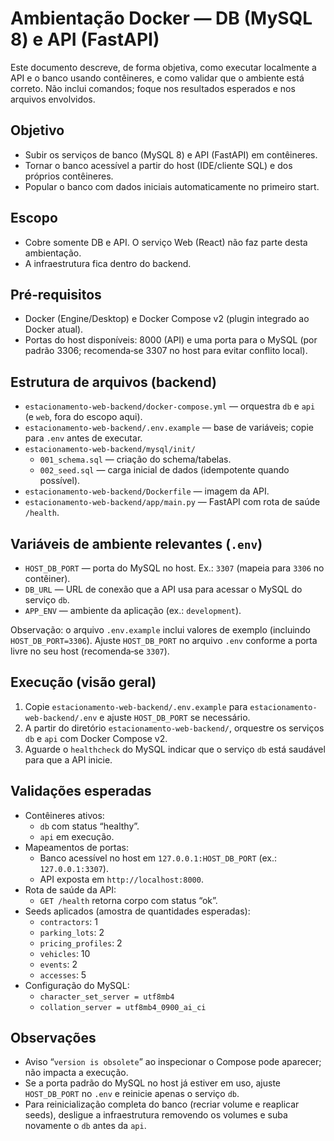# Ambientação Docker — DB (MySQL 8) e API (FastAPI)

Este documento descreve, de forma objetiva, como executar localmente a API e o banco usando contêineres, e como validar que o ambiente está correto. Não inclui comandos; foque nos resultados esperados e nos arquivos envolvidos.

## Objetivo
- Subir os serviços de banco (MySQL 8) e API (FastAPI) em contêineres.
- Tornar o banco acessível a partir do host (IDE/cliente SQL) e dos próprios contêineres.
- Popular o banco com dados iniciais automaticamente no primeiro start.

## Escopo
- Cobre somente DB e API. O serviço Web (React) não faz parte desta ambientação.
- A infraestrutura fica dentro do backend.

## Pré‑requisitos
- Docker (Engine/Desktop) e Docker Compose v2 (plugin integrado ao Docker atual).
- Portas do host disponíveis: 8000 (API) e uma porta para o MySQL (por padrão 3306; recomenda‑se 3307 no host para evitar conflito local).

## Estrutura de arquivos (backend)
- `estacionamento-web-backend/docker-compose.yml` — orquestra `db` e `api` (e `web`, fora do escopo aqui).
- `estacionamento-web-backend/.env.example` — base de variáveis; copie para `.env` antes de executar.
- `estacionamento-web-backend/mysql/init/`
  - `001_schema.sql` — criação do schema/tabelas.
  - `002_seed.sql` — carga inicial de dados (idempotente quando possível).
- `estacionamento-web-backend/Dockerfile` — imagem da API.
- `estacionamento-web-backend/app/main.py` — FastAPI com rota de saúde `/health`.

## Variáveis de ambiente relevantes (`.env`)
- `HOST_DB_PORT` — porta do MySQL no host. Ex.: `3307` (mapeia para `3306` no contêiner).
- `DB_URL` — URL de conexão que a API usa para acessar o MySQL do serviço `db`.
- `APP_ENV` — ambiente da aplicação (ex.: `development`).

Observação: o arquivo `.env.example` inclui valores de exemplo (incluindo `HOST_DB_PORT=3306`). Ajuste `HOST_DB_PORT` no arquivo `.env` conforme a porta livre no seu host (recomenda‑se `3307`).

## Execução (visão geral)
1. Copie `estacionamento-web-backend/.env.example` para `estacionamento-web-backend/.env` e ajuste `HOST_DB_PORT` se necessário.
2. A partir do diretório `estacionamento-web-backend/`, orquestre os serviços `db` e `api` com Docker Compose v2.
3. Aguarde o `healthcheck` do MySQL indicar que o serviço `db` está saudável para que a API inicie.

## Validações esperadas
- Contêineres ativos:
  - `db` com status “healthy”.
  - `api` em execução.
- Mapeamentos de portas:
  - Banco acessível no host em `127.0.0.1:HOST_DB_PORT` (ex.: `127.0.0.1:3307`).
  - API exposta em `http://localhost:8000`.
- Rota de saúde da API:
  - `GET /health` retorna corpo com status “ok”.
- Seeds aplicados (amostra de quantidades esperadas):
  - `contractors`: 1
  - `parking_lots`: 2
  - `pricing_profiles`: 2
  - `vehicles`: 10
  - `events`: 2
  - `accesses`: 5
- Configuração do MySQL:
  - `character_set_server = utf8mb4`
  - `collation_server = utf8mb4_0900_ai_ci`

## Observações
- Aviso “`version is obsolete`” ao inspecionar o Compose pode aparecer; não impacta a execução.
- Se a porta padrão do MySQL no host já estiver em uso, ajuste `HOST_DB_PORT` no `.env` e reinicie apenas o serviço `db`.
- Para reinicialização completa do banco (recriar volume e reaplicar seeds), desligue a infraestrutura removendo os volumes e suba novamente o `db` antes da `api`.
